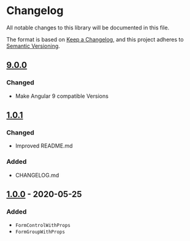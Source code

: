 # Changelog

All notable changes to this library will be documented in this file.

The format is based on [Keep a Changelog](https://keepachangelog.com/en/1.0.0/),
and this project adheres to [Semantic Versioning](https://semver.org/spec/v2.0.0.html).

## [9.0.0]

### Changed

- Make Angular 9 compatible Versions

## [1.0.1]

### Changed

- Improved README.md

### Added

- CHANGELOG.md

## [1.0.0] - 2020-05-25

### Added

- `FormControlWithProps`
- `FormGroupWithProps`

[9.0.0]: https://www.npmjs.com/package/@kbru/control-props/v/9.0.0
[1.0.1]: https://www.npmjs.com/package/@kbru/control-props/v/1.0.1
[1.0.0]: https://www.npmjs.com/package/@kbru/control-props/v/1.0.0
